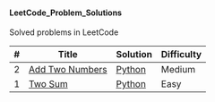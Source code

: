 #### LeetCode_Problem_Solutions
Solved problems in LeetCode


| # | Title | Solution | Difficulty |
|---| ----- | -------- | ---------- |
|2|[Add Two Numbers](https://leetcode.com/problems/add-two-numbers/)| [Python](https://github.com/supritighosh/LeetCode_Problem_Solutions/blob/main/Algorithms/02.%20Add%20Two%20Numbers/Add_Two_Numbers.py)|Medium|
|1|[Two Sum](https://leetcode.com/problems/two-sum/)| [Python](https://github.com/supritighosh/LeetCode_Problem_Solutions/blob/main/Algorithms/01.%20Two%20Sum/Two_Sum.py)|Easy|